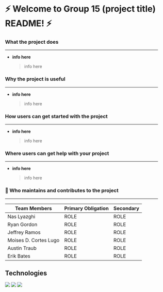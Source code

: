 # :zap:   Welcome to Group 15 (project title) README! :zap: 
### What the project does
---
- **info here** 

  >info here
  

### Why the project is useful
---
- **info here** 

  >info here



### How users can get started with the project
---
- **info here** 

  >info here
  
### Where users can get help with your project
---
- **info here** 

  >info here



### :bust_in_silhouette: Who maintains and contributes to the project
---
Team Members | Primary Obligation | Secondary 
------------ | ------------- | ------------- 
Nas Lyazghi | ROLE | ROLE
Ryan Gordon | ROLE | ROLE
Jeffrey Ramos | ROLE | ROLE
Moises D. Cortes Lugo | ROLE | ROLE
Austin Traub | ROLE | ROLE
Erik Bates | ROLE | ROLE

## Technologies 

![](https://geeksperhour.com/wp-content/uploads/2019/02/mern-img.png) ![](http://pngimg.com/uploads/github/github_PNG15.png) ![](https://d2k1ftgv7pobq7.cloudfront.net/meta/u/res/images/brand-assets/Logos/0099ec3754bf473d2bbf317204ab6fea/trello-logo-blue.png)
































